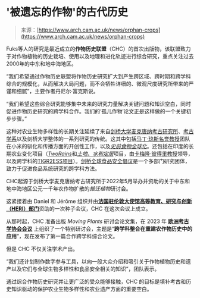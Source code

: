 <!--yml

类别：未分类

日期：2024年5月27日15:00:32

-->

# '被遗忘的作物'的古代历史

> 来源：[https://www.arch.cam.ac.uk/news/orphan-crops](https://www.arch.cam.ac.uk/news/orphan-crops)

Fuks等人的研究是最近成立的**作物历史联盟**（CHC）的首次出版物，该联盟致力于对作物植物的历史栽培、使用以及地理和进化轨迹进行综合研究，重点关注过去2000年的中东和地中海地区。

“我们希望通过作物历史联盟将作物历史研究扩大到产生跨区域、跨时期和跨学科综合的规模化，从而解决大局问题，而不会牺牲详细的、微观尺度研究所带来的严谨和细腻”，主要作者丹尼尔·富克斯说。

“我们希望这些综合研究能够集中未来的研究力量解决关键问题和知识空白，同时促进作物历史研究的跨学科合作。我们的‘孤儿作物’论文正是这样做的一个关键初步步骤。”

这种对农业生物多样性的长期关注延续了来自[剑桥大学麦克唐纳考古研究所](https://www.arch.cam.ac.uk/institutes-and-facilities-overview/mcdonald-institute-archaeological-research)、[考古学系](https://www.arch.cam.ac.uk/)以及剑桥大学整体的一系列研究的传统。这其中包括[马丁·琼斯名誉教授](https://www.arch.cam.ac.uk/directory/mkj12)团队在小米的驯化和传播方面的开创性工作，以及[*史前食物全球化*](https://www.foglip.mcdonald.cam.ac.uk/index.html)。还包括在印度的长期农业变化项目（[*TwoRains*](https://www.arch.cam.ac.uk/research/projects/recently-completed-projects/tworains)和[*土地、水和定居*](https://www.arch.cam.ac.uk/research/projects/archived-projects/land-water-and-settlement)项目，由[卡梅隆·彼得里教授](https://www.arch.cam.ac.uk/directory/cap59)领导，以及跨学科的[TIGR2ESS项目](https://www.arch.cam.ac.uk/research/projects/archived-projects/tigr2ess-transforming-indias-green-revolution-research-and)）。[剑桥全球食品安全倡议](https://www.globalfood.cam.ac.uk/)是一个多部门研究团体，致力于促进食品系统研究的跨学科方法。

CHC起源于剑桥大学麦克唐纳考古研究所于2022年5月举办并资助的关于中东和地中海地区公元一千年农作物扩散的*搬迁植物*研讨会。

这紧接着由 Daniel 和 Jérôme 组织并由[**法国驻伦敦大使馆高等教育、研究与创新（HERI）部门**](https://uk.ambafrance.org/-Science-Tech-)资助的一次种子会议，CHC 在这次会议上成立。

从那时起，CHC 准备出版 *Moving Plants* 研讨会论文集，在 2023 年 [**欧洲考古学协会会议**](https://www.e-a-a.org/EAA/Conferences/EAA/Navigation_conferences/EAA_conferences.aspx?hkey=214646c8-7764-4c8a-851a-fc06cb3a0838) 上组织了一个特别研讨会，主题是“**跨学科整合在重建农作物历史中的应用**”，现在发布了第一篇合作跨学科综合论文。

但是 CHC 不仅关注学术产出。

“我们还计划制作数字参与工具，以向一般大众介绍和吸引关于作物植物历史和遗产以及它们与全球生物多样性和食品安全相关的知识”，团队表示。

通过综合作物历史研究并让更广泛的受众能够接触，CHC 的目标是填补考古和历史知识驱动的保护农业生物多样性和农业遗产方面的重要空白。
